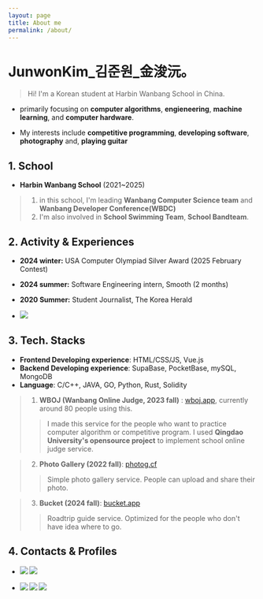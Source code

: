 ```yaml
---
layout: page
title: About me
permalink: /about/
---
```


# JunwonKim_김준원_金浚沅。
> Hi! I'm a Korean student at Harbin Wanbang School in China.   

-  primarily focusing on __computer algorithms__, __engieneering__, __machine learning__, and __computer hardware__.

- My interests include __competitive programming__, __developing software__, __photography__ and, __playing guitar__

## 1. School
- __Harbin Wanbang School__ (2021~2025)
> 1. in this school, I'm leading __Wanbang Computer Science team__ and  __Wanbang Developer Conference(WBDC)__
> 2. I'm also involved in __School Swimming Team__, __School Bandteam__.
> 

## 2. Activity & Experiences
- __2024 winter:__ USA Computer Olympiad Silver Award (2025 February Contest)
- __2024 summer:__ Software Engineering intern, Smooth (2 months)
- __2020 Summer:__ Student Journalist, The Korea Herald


- <b>
        <a href="https://sajin07.netlify.app/" target="_blank"><img src="https://img.shields.io/badge/PhotoWorks-000000?style=flat-square&logo=Sony&logoColor=white"/></a>
</b>

## 3. Tech. Stacks
- __Frontend Developing experience__: HTML/CSS/JS, Vue.js
- __Backend Developing experience__: SupaBase, PocketBase, mySQL, MongoDB
- __Language__: C/C++, JAVA, GO, Python, Rust, Solidity



> 1. __WBOJ (Wanbang Online Judge, 2023 fall)__ : [wboj.app](wboj.app), currently around 80 people using this.
>>I made this service for the people who want to practice computer algorithm or competitive program. I used __Qingdao University's opensource project__ to implement school online judge service.


>2. __Photo Gallery (2022 fall)__: [photog.cf](photog.cf)
>> Simple photo gallery service. People can upload and share their photo. 

>3. __Bucket (2024 fall)__: [bucket.app](bucket.app)
>> Roadtrip guide service. Optimized for the people who don't have idea where to go.



## 4. Contacts & Profiles

- <b>
        <a href="mailto:junwonkim59@gmail.com" target="_blank"><img src="https://img.shields.io/badge/junwonkim59@gmail.com-EA4335?style=flat-square&logo=Gmail&logoColor=white"/></a>
          <a href="mailto:junwonkim04@outlook.com" target="_blank"><img src="https://img.shields.io/badge/junwonkim04@outlook.com-0078D4?style=flat-square&logo=microsoftoutlook&logoColor=white"/></a>
</b>

- <b>
          <a href="https://www.linkedin.com/in/junwon-kim-954a662ab/" target="_blank"><img src="https://img.shields.io/badge/Linkedin-0A66C2?style=flat-square&logo=linkedin&logoColor=white"/></a>
  <a href="https://codeforces.com/profile/junwonkim0416" target="_blank"><img src="https://img.shields.io/badge/Codeforces-1F8ACB?style=flat-square&logo=Codeforces&logoColor=white"/></a>
          <a href="https://github.com/notj-code" target="_blank"><img src="https://img.shields.io/badge/GitHub-181717?style=flat-square&logo=GitHub&logoColor=white"/></a>
</b>
